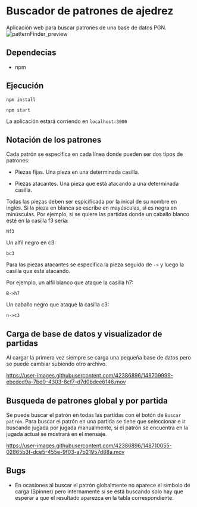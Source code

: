 # Buscador de patrones de ajedrez

Aplicación web para buscar patrones de una base de datos PGN.
![patternFinder_preview](https://user-images.githubusercontent.com/42386896/148709450-c1434d77-e7b4-4b74-bbc5-ceb809da126c.png)


## Dependecias
- npm

## Ejecución
`npm install`

`npm start`

La aplicación estará corriendo en `localhost:3000`

## Notación de los patrones
Cada patrón se especifica en cada línea donde pueden ser dos tipos de patrones:
- Piezas fijas. Una pieza en una determinada casilla.

- Piezas atacantes. Una pieza que está atacando a una determinada casilla.

Todas las piezas deben ser espicificada por la inical de su nombre en inglés. Si la pieza en blanca se escribe en mayúsculas,
si es negra en minúsculas. Por ejemplo, si se quiere las partidas donde un caballo blanco esté en la casilla f3 sería:

`Nf3`

Un alfil negro en c3:

`bc3`

Para las piezas atacantes se especifica la pieza seguido de `->` y luego la casilla que esté atacando.


Por ejemplo, un alfil blanco que ataque la casilla h7:

`B->h7`

Un caballo negro que ataque la casilla c3:

`n->c3`

## Carga de base de datos y visualizador de partidas

Al cargar la primera vez siempre se carga una pequeña base de datos pero se puede cambiar subiendo otro archivo.

https://user-images.githubusercontent.com/42386896/148709999-ebcdcd9a-7bd0-4303-8cf7-d7d0bdee6146.mov

## Busqueda de patrones global y por partida

Se puede buscar el patrón en todas las partidas con el botón de `Buscar patrón`.
Para buscar el patrón en una partida se tiene que seleccionar e ir buscando jugada por jugada manualmente, 
si el patrón se encuentra en la jugada actual se mostrará en el mensaje.

https://user-images.githubusercontent.com/42386896/148710055-02865b3f-dce5-455e-9f03-a7b21957d88a.mov

## Bugs
- En ocasiones al buscar el patrón globalmente no aparece el símbolo de carga (Spinner)
pero internamente sí se está buscando solo hay que esperar a que el resultado aparezca en la tabla correspondiente.



